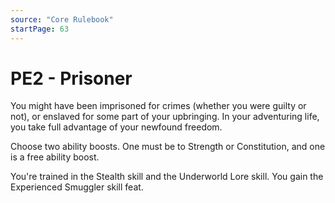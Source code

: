 ```yaml
---
source: "Core Rulebook"
startPage: 63
---
```

# PE2 - Prisoner
You might have been imprisoned for crimes (whether you were guilty or not), or enslaved for some part of your upbringing. In your adventuring life, you take full advantage of your newfound freedom.

Choose two ability boosts. One must be to Strength or Constitution, and one is a free ability boost.

You're trained in the Stealth skill and the Underworld Lore skill. You gain the Experienced Smuggler skill feat.